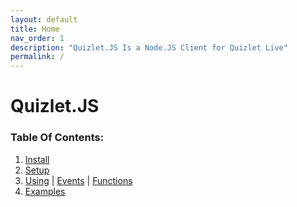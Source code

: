 ```yaml
---
layout: default
title: Home
nav_order: 1
description: "Quizlet.JS Is a Node.JS Client for Quizlet Live"
permalink: /
---
```


# Quizlet.JS

### Table Of Contents:

1. [Install](Installing)
2. [Setup](Setup)
3. [Using](Using) \| [Events](Events) \| [Functions](Functions)
4. [Examples](Examples)